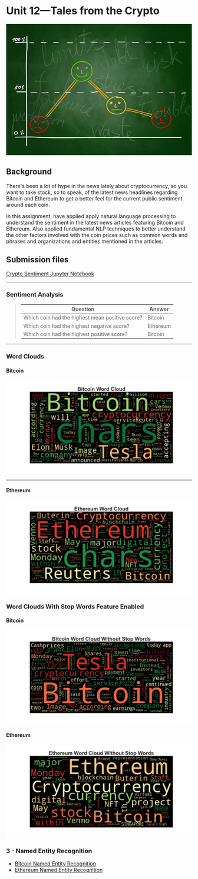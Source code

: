 # Unit 12—Tales from the Crypto

![Stock Sentiment](Images/sentimental.jpeg)

## Background

There's been a lot of hype in the news lately about cryptocurrency, so you want to take stock, so to speak, of the latest news headlines regarding Bitcoin and Ethereum to get a better feel for the current public sentiment around each coin.

In this assignment, have applied apply natural language processing to understand the sentiment in the latest news articles featuring Bitcoin and Ethereum. Also applied fundamental NLP techniques to better understand the other factors involved with the coin prices such as common words and phrases and organizations and entities mentioned in the articles.

## Submission files

[Crypto Sentiment Jupyter Notebook ](./Submission/crypto_sentiment.ipynb)

---

###  Sentiment Analysis
 
>
> | Question | Answer |
> | --- | --- |
> | Which coin had the highest mean positive score? | Bitcoin |
> | Which coin had the highest negative score? | Ethereum |
> | Which coin had the highest positive score? | Bitcoin |
>
--- 

###  Word Clouds

#### Bitcoin 

![Bitcoin WordCloud](Images/BitcoinCloud.jpg)

---

#### Ethereum 
![Bitcoin WordCloud](Images/EthCloud.jpg)

###  Word Clouds With Stop Words Feature Enabled 

#### Bitcoin 

![Bitcoin WordCloud](Images/BitcoinCloudWstop.jpg)

#### Ethereum 
![Ethereum WordCloud](Images/EthCloudSW.jpg)

### 3 - Named Entity Recognition

* [Bitcoin Named Entity Recognition](Images/btc_NER.html)
* [Ethereum Named Entity Recognition](Images/eth_NER.html)



